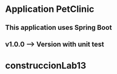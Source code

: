 # Application PetClinic

## This application uses Spring Boot 

## v1.0.0 --> Version with unit test
# construccionLab13
